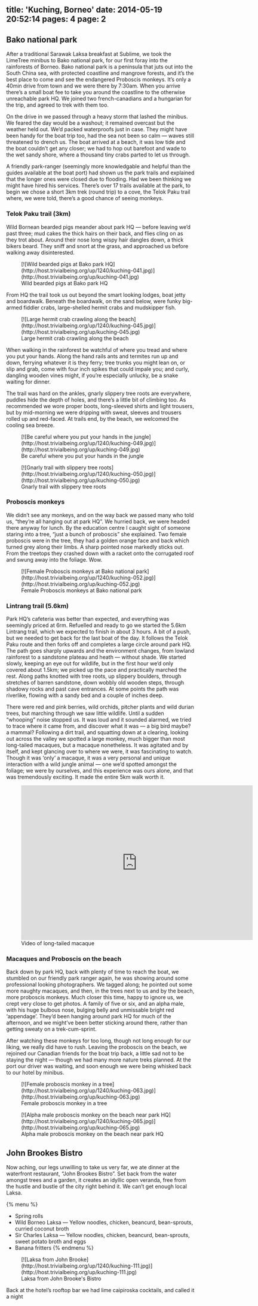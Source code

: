 title: 'Kuching, Borneo'
date: 2014-05-19 20:52:14
pages: 4
page: 2
---

## Bako national park

After a traditional Sarawak Laksa breakfast at Sublime, we took the LimeTree minibus to Bako national park, for our first foray into the rainforests of Borneo. Bako national park is a peninsula that juts out into the South China sea, with protected coastline and mangrove forests, and it’s the best place to come and see the endangered Proboscis monkeys. It’s only a 40min drive from town and we were there by 7:30am. When you arrive there’s a small boat fee to take you around the coastline to the otherwise unreachable park HQ. We joined two french-canadians and a hungarian for the trip, and agreed to trek with them too.

On the drive in we passed through a heavy storm that lashed the minibus. We feared the day would be a washout; it remained overcast but the weather held out. We’d packed waterproofs just in case. They might have been handy for the boat trip too, had the sea not been so calm — waves still threatened to drench us. The boat arrived at a beach, it was low tide and the boat couldn’t get any closer; we had to hop out barefoot and wade to the wet sandy shore, where a thousand tiny crabs parted to let us through.

A friendly park-ranger (seemingly more knowledgable and helpful than the guides available at the boat port) had shown us the park trails and explained that the longer ones were closed due to flooding. Had we been thinking we might have hired his services. There’s over 17 trails available at the park, to begin we chose a short 3km trek (round trip) to a cove, the Telok Paku trail where, we were told, there’s a good chance of seeing monkeys.

### Telok Paku trail (3km)

Wild Bornean bearded pigs meander about park HQ — before leaving we’d past three; mud cakes the thick hairs on their back, and flies cling on as they trot about. Around their nose long wispy hair dangles down, a thick bikers beard. They sniff and snort at the grass, and approached us before walking away disinterested.

<figure class="generated-figure generated-figure--retina generated-figure--620 generated-figure--landscape">[![Wild bearded pigs at Bako park HQ](http://host.trivialbeing.org/up/1240/kuching-041.jpg)](http://host.trivialbeing.org/up/kuching-041.jpg)<figcaption class="generated-figure-caption">Wild bearded pigs at Bako park HQ</figcaption></figure>

From HQ the trail took us out beyond the smart looking lodges, boat jetty and boardwalk. Beneath the boardwalk, on the sand below, were funky big-armed fiddler crabs, large-shelled hermit crabs and mudskipper fish.

<figure class="generated-figure generated-figure--retina generated-figure--620 generated-figure--landscape">[![Large hermit crab crawling along the beach](http://host.trivialbeing.org/up/1240/kuching-045.jpg)](http://host.trivialbeing.org/up/kuching-045.jpg)<figcaption class="generated-figure-caption">Large hermit crab crawling along the beach</figcaption></figure>

When walking in the rainforest be watchful of where you tread and where you put your hands. Along the hand rails ants and termites run up and down, ferrying whatever it is they ferry; tree trunks you might lean on, or slip and grab, come with four inch spikes that could impale you; and curly, dangling wooden vines might, if you’re especially unlucky, be a snake waiting for dinner.

The trail was hard on the ankles, gnarly slippery tree roots are everywhere, puddles hide the depth of holes, and there’s a little bit of climbing too. As recommended we wore proper boots, long-sleeved shirts and light trousers, but by mid-morning we were dripping with sweat, sleeves and trousers rolled up and red-faced. At trails end, by the beach, we welcomed the cooling sea breeze.

<figure class="generated-figure generated-figure--retina generated-figure--620 generated-figure--portrait">[![Be careful where you put your hands in the jungle](http://host.trivialbeing.org/up/1240/kuching-049.jpg)](http://host.trivialbeing.org/up/kuching-049.jpg)<figcaption class="generated-figure-caption">Be careful where you put your hands in the jungle</figcaption></figure>

<figure class="generated-figure generated-figure--retina generated-figure--620 generated-figure--portrait">[![Gnarly trail with slippery tree roots](http://host.trivialbeing.org/up/1240/kuching-050.jpg)](http://host.trivialbeing.org/up/kuching-050.jpg)<figcaption class="generated-figure-caption">Gnarly trail with slippery tree roots</figcaption></figure>

### Proboscis monkeys

We didn’t see any monkeys, and on the way back we passed many who told us, “they’re all hanging out at park HQ”. We hurried back, we were headed there anyway for lunch. By the education centre I caught sight of someone staring into a tree, “just a bunch of proboscis” she explained. Two female proboscis were in the tree, they had a golden orange face and back which turned grey along their limbs. A sharp pointed nose markedly sticks out. From the treetops they crashed down with a racket onto the corrugated roof and swung away into the foliage. Wow.

<figure class="generated-figure generated-figure--retina generated-figure--620 generated-figure--landscape">[![Female Proboscis monkeys at Bako national park](http://host.trivialbeing.org/up/1240/kuching-052.jpg)](http://host.trivialbeing.org/up/kuching-052.jpg)<figcaption class="generated-figure-caption">Female Proboscis monkeys at Bako national park</figcaption></figure>

### Lintrang trail (5.6km)

Park HQ’s cafeteria was better than expected, and everything was seemingly priced at 6rm. Refuelled and ready to go we started the 5.6km Lintrang trail, which we expected to finish in about 3 hours. A bit of a push, but we needed to get back for the last boat of the day. It follows the Telok Paku route and then forks off and completes a large circle around park HQ. The path goes sharply upwards and the environment changes, from lowland rainforest to a sandstone plateau and heath — without shade. We started slowly, keeping an eye out for wildlife, but in the first hour we’d only covered about 1.5km; we picked up the pace and practically marched the rest. Along paths knotted with tree roots, up slippery boulders, through stretches of barren sandstone, down wobbly old wooden steps, through shadowy rocks and past cave entrances. At some points the path was riverlike, flowing with a sandy bed and a couple of inches deep.

There were red and pink berries, wild orchids, pitcher plants and wild durian trees, but marching through we saw little wildlife. Until a sudden “whooping” noise stopped us. It was loud and it sounded alarmed, we tried to trace where it came from, and discover what it was — a big bird maybe? a mammal? Following a dirt trail, and squatting down at a clearing, looking out across the valley we spotted a large monkey, much bigger than most long-tailed macaques, but a macaque nonetheless. It was agitated and by itself, and kept glancing over to where we were, it was fascinating to watch. Though it was ‘only’ a macaque, it was a very personal and unique interaction with a wild jungle animal — one we’d spotted amongst the foliage; we were by ourselves, and this experience was ours alone, and that was tremendously exciting. It made the entire 5km walk worth it.

<figure class="generated-figure generated-figure--retina generated-figure--620 generated-figure--video"><div class="video-wrapper"><iframe class="vimeo" src="http://player.vimeo.com/video/95789071" width="620" height="413" frameborder="0"></iframe></div><figcaption class="generated-figure-caption">Video of long-tailed macaque</figcaption></figure>

### Macaques and Proboscis on the beach

Back down by park HQ, back with plenty of time to reach the boat, we stumbled on our friendly park ranger again, he was showing around some professional looking photographers. We tagged along; he pointed out some more naughty macaques, and then, in the trees next to us and by the beach, more proboscis monkeys. Much closer this time, happy to ignore us, we crept very close to get photos. A family of five or six, and an alpha male, with his huge bulbous nose, bulging belly and unmissable bright red ‘appendage’. They’d been hanging around park HQ for much of the afternoon, and we might’ve been better sticking around there, rather than getting sweaty on a trek-cum-sprint.

After watching these monkeys for too long, though not long enough for our liking, we really did have to rush. Leaving the proboscis on the beach, we rejoined our Canadian friends for the boat trip back, a little sad not to be staying the night — though we had many more nature treks planned. At the port our driver was waiting, and soon enough we were being whisked back to our hotel by minibus.

<figure class="generated-figure generated-figure--retina generated-figure--620 generated-figure--portrait">[![Female proboscis monkey in a tree](http://host.trivialbeing.org/up/1240/kuching-063.jpg)](http://host.trivialbeing.org/up/kuching-063.jpg)<figcaption class="generated-figure-caption">Female proboscis monkey in a tree</figcaption></figure>

<figure class="generated-figure generated-figure--retina generated-figure--620 generated-figure--portrait">[![Alpha male proboscis monkey on the beach near park HQ](http://host.trivialbeing.org/up/1240/kuching-065.jpg)](http://host.trivialbeing.org/up/kuching-065.jpg)<figcaption class="generated-figure-caption">Alpha male proboscis monkey on the beach near park HQ</figcaption></figure>

## John Brookes Bistro

Now aching, our legs unwilling to take us very far, we ate dinner at the waterfront restaurant, “John Brookes Bistro”. Set back from the water amongst trees and a garden, it creates an idyllic open veranda, free from the hustle and bustle of the city right behind it. We can’t get enough local Laksa.

{% menu %}
* Spring rolls
* Wild Borneo Laksa — Yellow noodles, chicken, beancurd, bean-sprouts, curried coconut broth
* Sir Charles Laksa — Yellow noodles, chicken, beancurd, bean-sprouts, sweet potato broth and eggs
* Banana fritters
{% endmenu %}

<figure class="generated-figure generated-figure--retina generated-figure--620 generated-figure--landscape">[![Laksa from John Brooke](http://host.trivialbeing.org/up/1240/kuching-111.jpg)](http://host.trivialbeing.org/up/kuching-111.jpg)<figcaption class="generated-figure-caption">Laksa from John Brooke's Bistro</figcaption></figure>

Back at the hotel’s rooftop bar we had lime caipiroska cocktails, and called it a night
